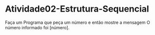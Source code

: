 # Atividade02-Estrutura-Sequencial
Faça um Programa que peça um número e então mostre a mensagem O número informado foi [número].

